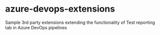 # azure-devops-extensions
Sample 3rd party extensions extending the functionality of Test reporting tab in Azure DevOps pipelines
